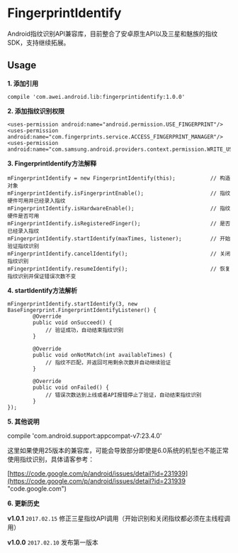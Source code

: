 # FingerprintIdentify

Android指纹识别API兼容库，目前整合了安卓原生API以及三星和魅族的指纹SDK，支持继续拓展。

Usage
-----
**1. 添加引用**

    compile 'com.awei.android.lib:fingerprintidentify:1.0.0'

**2. 添加指纹识别权限**

    <uses-permission android:name="android.permission.USE_FINGERPRINT"/>
    <uses-permission android:name="com.fingerprints.service.ACCESS_FINGERPRINT_MANAGER"/>
    <uses-permission android:name="com.samsung.android.providers.context.permission.WRITE_USE_APP_FEATURE_SURVEY"/>

**3. FingerprintIdentify方法解释**

    mFingerprintIdentify = new FingerprintIdentify(this);			// 构造对象
	mFingerprintIdentify.isFingerprintEnable();						// 指纹硬件可用并已经录入指纹
	mFingerprintIdentify.isHardwareEnable();						// 指纹硬件是否可用
	mFingerprintIdentify.isRegisteredFinger();						// 是否已经录入指纹
	mFingerprintIdentify.startIdentify(maxTimes, listener);			// 开始验证指纹识别
	mFingerprintIdentify.cancelIdentify();							// 关闭指纹识别
	mFingerprintIdentify.resumeIdentify();							// 恢复指纹识别并保证错误次数不变

**4. startIdentify方法解析**

    mFingerprintIdentify.startIdentify(3, new BaseFingerprint.FingerprintIdentifyListener() {
            @Override
            public void onSucceed() {
                // 验证成功，自动结束指纹识别
            }

            @Override
            public void onNotMatch(int availableTimes) {
                // 指纹不匹配，并返回可用剩余次数并自动继续验证
            }

            @Override
            public void onFailed() {
                // 错误次数达到上线或者API报错停止了验证，自动结束指纹识别
            }
    });

**5. 其他说明**

compile 'com.android.support:appcompat-v7:23.4.0'

这里如果使用25版本的兼容库，可能会导致部分即使是6.0系统的机型也不能正常使用指纹识别，具体请客参考：

[https://code.google.com/p/android/issues/detail?id=231939](https://code.google.com/p/android/issues/detail?id=231939 "code.google.com")

**6. 更新历史**

**v1.0.1** `2017.02.15` 修正三星指纹API调用（开始识别和关闭指纹都必须在主线程调用）

**v1.0.0** `2017.02.10` 发布第一版本